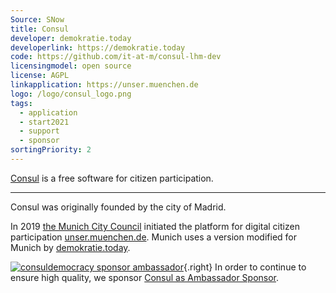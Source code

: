 ```yaml
---
Source: SNow
title: Consul
developer: demokratie.today
developerlink: https://demokratie.today
code: https://github.com/it-at-m/consul-lhm-dev
licensingmodel: open source
license: AGPL
linkapplication: https://unser.muenchen.de
logo: /logo/consul_logo.png
tags:
  - application
  - start2021
  - support
  - sponsor
sortingPriority: 2
---
```


[Consul](https://consuldemocracy.org) is a free software for citizen participation.

---

Consul was originally founded by the city of Madrid.

In 2019 [the Munich City Council](https://www.muenchen-transparent.de/antraege/5651290) initiated the platform for digital citizen participation [unser.muenchen.de](https://unser.muenchen.de).
Munich uses a version modified for Munich by [demokratie.today](https://demokratie.today).

[![consuldemocracy sponsor ambassador](/logo/sponsor_label_ambassador__115.png)](https://consuldemocracy.org/2024/09/welcoming-our-first-official-project-sponsor/){.right}
In order to continue to ensure high quality, we sponsor [Consul as Ambassador Sponsor](https://consuldemocracy.org/2024/09/welcoming-our-first-official-project-sponsor/).
